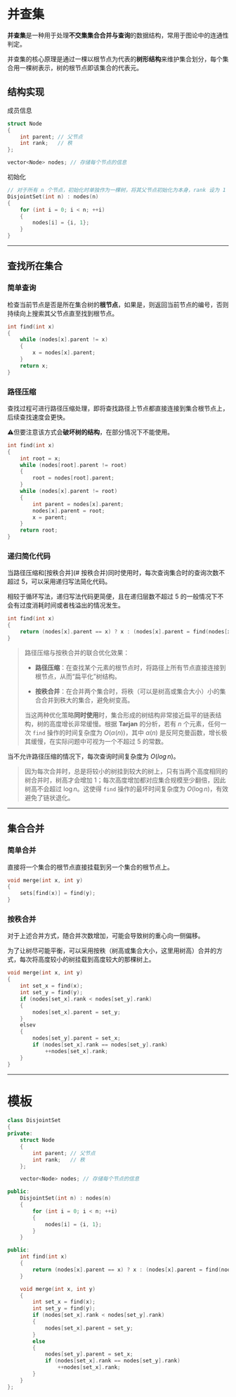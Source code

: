 # 并查集

**并查集**是一种用于处理**不交集集合合并与查询**的数据结构，常用于图论中的连通性判定。

并查集的核心原理是通过一棵以根节点为代表的**树形结构**来维护集合划分，每个集合用一棵树表示，树的根节点即该集合的代表元。

## 结构实现

成员信息

```cpp
struct Node
{
	int parent;	// 父节点
	int rank;	// 秩
};

vector<Node> nodes;	// 存储每个节点的信息
```

初始化

```c++
// 对于所有 n 个节点，初始化时单独作为一棵树，将其父节点初始化为本身，rank 设为 1
DisjointSet(int n) : nodes(n)
{
	for (int i = 0; i < n; ++i)
	{
		nodes[i] = {i, 1};
	}
}
```

---

## 查找所在集合

### 简单查询

检查当前节点是否是所在集合树的**根节点**，如果是，则返回当前节点的编号，否则持续向上搜索其父节点直至找到根节点。

```c++
int find(int x)
{
	while (nodes[x].parent != x)
	{
		x = nodes[x].parent;
	}
	return x;
}
```

### 路径压缩

查找过程可进行路径压缩处理，即将查找路径上节点都直接连接到集合根节点上，后续查找速度会更快。

⚠️但要注意该方式会**破坏树的结构**，在部分情况下不能使用。

```c++
int find(int x)
{
	int root = x;
	while (nodes[root].parent != root)
	{
		root = nodes[root].parent;
	}
	while (nodes[x].parent != root)
	{
		int parent = nodes[x].parent;
		nodes[x].parent = root;
		x = parent;
	}
	return root;
}
```

### 递归简化代码

当路径压缩和[按秩合并](# 按秩合并)同时使用时，每次查询集合时的查询次数不超过 $5$，可以采用递归写法简化代码。

相较于循环写法，递归写法代码更简便，且在递归层数不超过 $5$ 的一般情况下不会有过度消耗时间或者栈溢出的情况发生。

```c++
int find(int x)
{
	return (nodes[x].parent == x) ? x : (nodes[x].parent = find(nodes[x].parent));
}
```

> 路径压缩与按秩合并的联合优化效果：
>
> - **路径压缩**：在查找某个元素的根节点时，将路径上所有节点直接连接到根节点，从而“扁平化”树结构。
> 
> - **按秩合并**：在合并两个集合时，将秩（可以是树高或集合大小）小的集合合并到秩大的集合，避免树变高。
>
> 当这两种优化策略**同时使用**时，集合形成的树结构非常接近扁平的链表结构，树的高度增长非常缓慢。根据 **Tarjan** 的分析，若有 $n$ 个元素，任何一次 `find` 操作的时间复杂度为 $O(\alpha(n))$，其中 $\alpha(n)$ 是反阿克曼函数，增长极其缓慢，在实际问题中可视为一个不超过 $5$ 的常数。

当不允许路径压缩的情况下，每次查询时间复杂度为 $O(log \, n)$。

> 因为每次合并时，总是将较小的树挂到较大的树上，只有当两个高度相同的树合并时，树高才会增加 1；每次高度增加都对应集合规模至少翻倍，因此树高不会超过 $\log n$。这使得 `find` 操作的最坏时间复杂度为 $O(\log n)$，有效避免了链状退化。

---

## 集合合并

###  简单合并

直接将一个集合的根节点直接挂载到另一个集合的根节点上。

```c++
void merge(int x, int y)
{
	sets[find(x)] = find(y);
}
```

###  按秩合并

对于上述合并方式，随合并次数增加，可能会导致树的重心向一侧偏移。

为了让树尽可能平衡，可以采用按秩（树高或集合大小，这里用树高）合并的方式，每次将高度较小的树挂载到高度较大的那棵树上。

```c++
void merge(int x, int y)
{
	int set_x = find(x);
	int set_y = find(y);
	if (nodes[set_x].rank < nodes[set_y].rank)
	{
		nodes[set_x].parent = set_y;
	}
	elsev
	{
		nodes[set_y].parent = set_x;
		if (nodes[set_x].rank == nodes[set_y].rank)
			++nodes[set_x].rank;
	}
}
```

---

# 模板

```c++
class DisjointSet
{
private:
	struct Node
	{
		int parent;	// 父节点
		int rank;	// 秩
	};

	vector<Node> nodes;	// 存储每个节点的信息

public:
	DisjointSet(int n) : nodes(n)
	{
		for (int i = 0; i < n; ++i)
		{
			nodes[i] = {i, 1};
		}
	}

public:
	int find(int x)
	{
		return (nodes[x].parent == x) ? x : (nodes[x].parent = find(nodes[x].parent));
	}

	void merge(int x, int y)
	{
		int set_x = find(x);
		int set_y = find(y);
		if (nodes[set_x].rank < nodes[set_y].rank)
		{
			nodes[set_x].parent = set_y;
		}
		else
		{
			nodes[set_y].parent = set_x;
			if (nodes[set_x].rank == nodes[set_y].rank)
				++nodes[set_x].rank;
		}
	}
};
```

